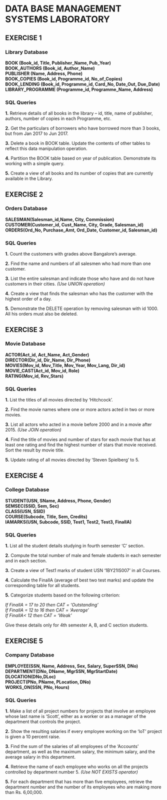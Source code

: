 # DATA BASE MANAGEMENT SYSTEMS LABORATORY

## EXERCISE 1
### Library Database
**BOOK (Book_id, Title, Publisher_Name, Pub_Year)** <br>
**BOOK_AUTHORS (Book_id, Author_Name)** <br>
**PUBLISHER (Name, Address, Phone)** <br>
**BOOK_COPIES (Book_id, Programme_id, No_of_Copies)** <br>
**BOOK_LENDING (Book_id, Programme_id, Card_No, Date_Out, Due_Date)** <br>
**LIBRARY_PROGRAMME (Programme_id, Programme_Name, Address)** <br>

### SQL Queries
**1.** Retrieve details of all books in the library – id, title, name of publisher, authors, number of copies in each Programme, etc. <br>

**2.** Get the particulars of borrowers who have borrowed more than 3 books, but from Jan 2017 to Jun 2017. <br>

**3.** Delete a book in BOOK table. Update the contents of other tables to reflect this data manipulation operation. <br>

**4.** Partition the BOOK table based on year of publication. Demonstrate its working with a simple query. <br>

**5.** Create a view of all books and its number of copies that are currently available in the Library. <br>

## EXERCISE 2
### Orders Database
**SALESMAN(Salesman_id,Name, City, Commission)** <br>
**CUSTOMER(Customer_id, Cust_Name, City, Grade, Salesman_id)** <br>
**ORDERS(Ord_No, Purchase_Amt, Ord_Date, Customer_id, Salesman_id)** <br>

### SQL Queries
**1.** Count the customers with grades above Bangalore’s average. <br>

**2.** Find the name and numbers of all salesmen who had more than one customer. <br>

**3.** List the entire salesman and indicate those who have and do not have customers in their cities. *(Use UNION operation)* <br>

**4.** Create a view that finds the salesman who has the customer with the highest order of a day. <br>

**5.** Demonstrate the DELETE operation by removing salesman with id 1000. All his orders must also be deleted. <br>

## EXERCISE 3
### Movie Database
**ACTOR(Act_id, Act_Name, Act_Gender)** <br>
**DIRECTOR(Dir_id, Dir_Name, Dir_Phone)** <br>
**MOVIES(Mov_id, Mov_Title, Mov_Year, Mov_Lang, Dir_id)** <br>
**MOVIE_CAST(Act_id, Mov_id, Role)** <br>
**RATING(Mov_id, Rev_Stars)** <br>

### SQL Queries
**1.** List the titles of all movies directed by ‘Hitchcock’. <br>

**2.** Find the movie names where one or more actors acted in two or more movies. <br>

**3.** List all actors who acted in a movie before 2000 and in a movie after 2015. *(Use JOIN operation)* <br>

**4.** Find the title of movies and number of stars for each movie that has at least one rating and find the highest number of stars that movie received. Sort the result by movie title. <br>

**5.** Update rating of all movies directed by ‘Steven Spielberg’ to 5. <br>

## EXERCISE 4
### College Database
**STUDENT(USN, SName, Address, Phone, Gender)** <br>
**SEMSEC(SSID, Sem, Sec)** <br>
**CLASS(USN, SSID)** <br>
**COURSE(Subcode, Title, Sem, Credits)** <br>
**IAMARKS(USN, Subcode, SSID, Test1, Test2, Test3, FinalIA)** <br>

### SQL Queries
**1.** List all the student details studying in fourth semester ‘C’ section. <br>

**2.** Compute the total number of male and female students in each semester and in each section. <br>

**3.** Create a view of Test1 marks of student USN ‘1BY21IS007’ in all Courses. <br>

**4.** Calculate the FinalIA (average of best two test marks) and update the corresponding table for all students. <br>

**5.** Categorize students based on the following criterion: <br>

_If FinalIA = 17 to 20 then CAT = ‘Outstanding’_ <br>
_If FinalIA = 12 to 16 then CAT = ‘Average’_ <br>
_If FinalIA< 12 then CAT = ‘Weak’_ <br>

Give these details only for 4th semester A, B, and C section students. <br>

## EXERCISE 5
### Company Database
**EMPLOYEE(SSN, Name, Address, Sex, Salary, SuperSSN, DNo)** <br>
**DEPARTMENT(DNo, DName, MgrSSN, MgrStartDate)** <br>
**DLOCATION(DNo,DLoc)** <br>
**PROJECT(PNo, PName, PLocation, DNo)** <br>
**WORKS_ON(SSN, PNo, Hours)** <br>

### SQL Queries
**1.** Make a list of all project numbers for projects that involve an employee whose last name is ‘Scott’, either as a worker or as a manager of the department that controls the project. <br>

**2.** Show the resulting salaries if every employee working on the ‘IoT’ project is given a 10 percent raise. <br>

**3.** Find the sum of the salaries of all employees of the ‘Accounts’ department, as well as the maximum salary, the minimum salary, and the average salary in this department. <br>

**4.** Retrieve the name of each employee who works on all the projects controlled by department number 5. _(Use NOT EXISTS operator)_ <br>

**5.** For each department that has more than five employees, retrieve the department number and the number of its employees who are making more than Rs. 6,00,000. <br>

